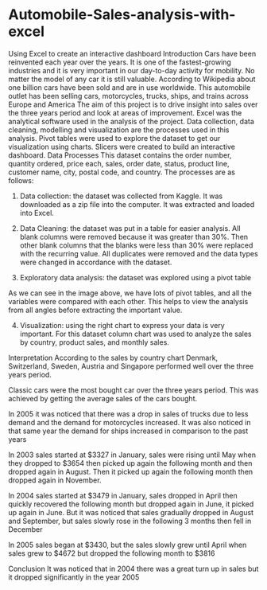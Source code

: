 # Automobile-Sales-analysis-with-excel
Using Excel to create an interactive dashboard 
Introduction 
Cars have been reinvented each year over the years. It is one of the fastest-growing industries and it is very important in our day-to-day activity for mobility. No matter the model of any car it is still valuable. According to Wikipedia about one billion cars have been sold and are in use worldwide.
This automobile outlet has been selling cars, motorcycles, trucks, ships, and trains across Europe and America
The aim of this project is to drive insight into sales over the three years period and look at areas of improvement. Excel was the analytical software used in the analysis of the project. 
Data collection, data cleaning, modelling and visualization are the processes used in this analysis. Pivot tables were used to explore the dataset to get our visualization using charts. Slicers were created to build an interactive dashboard.
Data Processes
This dataset contains the order number, quantity ordered, price each, sales, order date, status, product line, customer name, city, postal code, and country. The processes are as follows:
1.	Data collection: the dataset was collected from Kaggle. It was downloaded as a zip file into the computer. It was extracted and loaded into Excel.   
2.	Data Cleaning: the dataset was put in a table for  easier analysis. All blank columns were removed because it was greater than 30%. Then other blank columns that the blanks were less than 30% were replaced with the recurring value. All duplicates were removed and the data types were changed in accordance with the dataset.        
    
3.	Exploratory data analysis: the dataset was explored using a pivot table
   
As we can see in the image above, we have lots of pivot tables, and all the variables were compared with each other. This helps to view the analysis from all angles before extracting the important value.

4.	Visualization: using the right chart to express your data is very important. For this dataset column chart was used to analyze the sales by country, product sales, and monthly sales. 
  

Interpretation
According to the sales by country chart Denmark, Switzerland, Sweden, Austria and Singapore performed well over the three years period.
			 
 Classic cars were the most bought car over the three years period. This was achieved by getting the average sales of the cars bought.
 
In 2005 it was noticed that there was a drop in sales of trucks due to less demand and the demand for motorcycles increased. It was also noticed in that same year the demand for ships increased in comparison to the past years 
 
In 2003 sales started at $3327 in January, sales were rising until May when they dropped to $3654 then picked up again the following month and then dropped again in August. Then it picked up again the following month then dropped again in November. 
 

In 2004 sales started at $3479 in January, sales dropped in April then quickly recovered the following month but dropped again in June, it picked up again in June. But it was noticed that sales gradually dropped in August and September, but sales slowly rose in the following 3 months then fell in December

 
In 2005 sales began at $3430, but the sales slowly grew until April when sales grew to $4672 but dropped the following month to $3816

 
Conclusion
It was noticed that in 2004 there was a great turn up in sales but it dropped significantly in the year 2005


